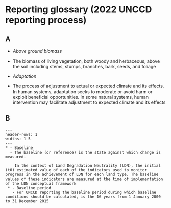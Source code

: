 # Reporting glossary (2022 UNCCD reporting process)

## A

- _Above ground biomass_
- The biomass of living vegetation, both woody and herbaceous, above the soil including stems, stumps, branches, bark, seeds, and foliage

- _Adaptation_
- The process of adjustment to actual or expected climate and its effects. In human systems, adaptation seeks to moderate or avoid harm or exploit beneficial opportunities. In some natural systems, human intervention may facilitate adjustment to expected climate and its effects

## B

```{flat-table} **
---
header-rows: 1
widths: 1 5
---
* - Baseline
  - The baseline (or reference) is the state against which change is measured.
    
    In the context of Land Degradation Neutrality (LDN), the initial (t0) estimated value of each of the indicators used to monitor progress in the achievement of LDN for each land type. The baseline values of these indicators are measured at the time of implementation of the LDN conceptual framework
 * - Baseline period
   - For UNCCD reporting the baseline period during which baseline conditions should be calculated, is the 16 years from 1 January 2000 to 31 December 2015

